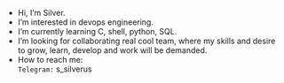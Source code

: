 - Hi, I’m Silver.
- I’m interested in devops engineering.
- I’m currently learning C, shell, python, SQL.
- I’m looking for collaborating real cool team, where my skills and desire to grow, learn, develop and work will be demanded.
- How to reach me:</br>
`Telegram:` s_silverus
